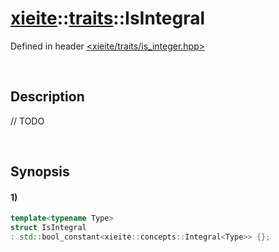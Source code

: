 # [xieite](../../xieite.md)\:\:[traits](../../traits.md)\:\:IsIntegral
Defined in header [<xieite/traits/is_integer.hpp>](../../../include/xieite/traits/is_integer.hpp)

&nbsp;

## Description
// TODO

&nbsp;

## Synopsis
#### 1)
```cpp
template<typename Type>
struct IsIntegral
: std::bool_constant<xieite::concepts::Integral<Type>> {};
```
